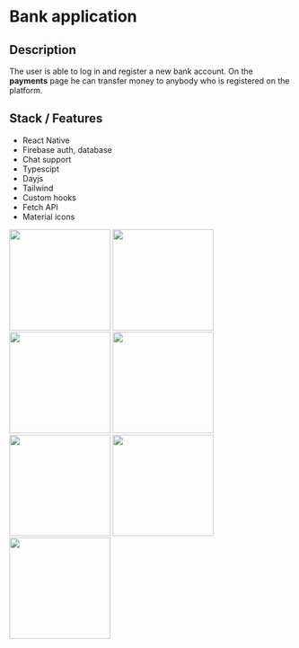 # Bank application

## Description
The user is able to log in and register a new bank account. On the **payments** page he can transfer money to anybody who is registered on the platform.

## Stack / Features
 - React Native
 - Firebase auth, database
 - Chat support
 - Typescipt
 - Dayjs
 - Tailwind
 - Custom hooks
 - Fetch API
 - Material icons

<img src="https://github.com/matvii1/bank-app/assets/101810764/20d6c721-6d7a-4287-a340-69b87cb80cdc"  width="180" />
<img src="https://github.com/matvii1/bank-app/assets/101810764/09ef1516-cc44-4f83-9070-b19357ece077"  width="180" />
<img src="https://github.com/matvii1/bank-app/assets/101810764/9fae7627-baf3-4787-9d1f-8412242a347d"  width="180" />
<img src="https://github.com/matvii1/bank-app/assets/101810764/55682a90-e525-429c-9d43-b24f1b36ed0d"  width="180" />
<img src="https://github.com/matvii1/bank-app/assets/101810764/d7b65eda-9c69-4292-9044-c29d336a906a"  width="180" />
<img src="https://github.com/matvii1/bank-app/assets/101810764/370a9448-8acd-4404-b20d-b818832deb7d"  width="180" />
<img src="https://github.com/matvii1/bank-app/assets/101810764/f85a5ed1-eef6-44c2-904f-b649b4f196c8"  width="180" />
